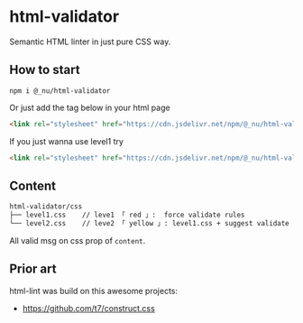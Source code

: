 # html-validator

Semantic HTML linter in just pure CSS way.

## How to start

```
npm i @_nu/html-validator
```

Or just add the tag below in your html page

```HTML
<link rel="stylesheet" href="https://cdn.jsdelivr.net/npm/@_nu/html-validator" />
```

If you just wanna use level1 try 

```HTML
<link rel="stylesheet" href="https://cdn.jsdelivr.net/npm/@_nu/html-validator/level1.css" />
```

## Content

```bash
html-validator/css
├── level1.css    // leve1 「 red 」:  force validate rules
└── level2.css    // leve2 「 yellow 」: level1.css + suggest validate rules
```

All valid msg on css prop of `content`.

## Prior art

html-lint was build on this awesome projects:

* https://github.com/t7/construct.css
